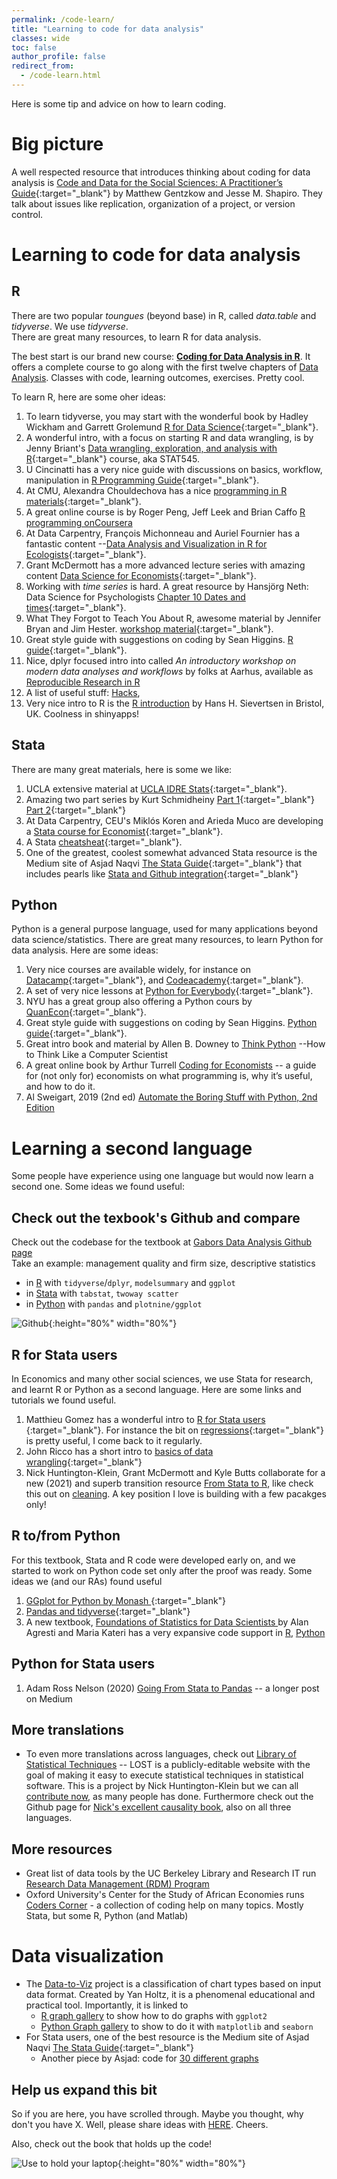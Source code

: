 ```yaml
---
permalink: /code-learn/
title: "Learning to code for data analysis"
classes: wide
toc: false
author_profile: false
redirect_from:
  - /code-learn.html
---
```



Here is some tip and advice on how to learn coding.

# Big picture

A well respected resource that introduces thinking about coding for data analysis is [Code and Data for the Social Sciences: A Practitioner’s Guide](https://web.stanford.edu/~gentzkow/research/CodeAndData.pdf){:target="_blank"} by Matthew Gentzkow and Jesse M. Shapiro. They talk about issues like replication, organization of a project, or version control. 

# Learning to code for data analysis

## R
There are two popular *toungues* (beyond base) in R, called *data.table* and *tidyverse*. We use *tidyverse*.  
There are great many resources, to learn R for data analysis. 

The best start is our brand new course: [**Coding for Data Analysis in R**](https://github.com/gabors-data-analysis/da-coding-rstats). It offers a complete course to go along with the first twelve chapters of [Data Analysis](https://gabors-data-analysis.com/). Classes with code, learning outcomes, exercises. Pretty cool.


To learn R, here are some oher ideas:   

1. To learn tidyverse, you may start with the wonderful book by Hadley Wickham and Garrett Grolemund [R for Data Science](https://r4ds.had.co.nz/){:target="_blank"}.  
2. A wonderful intro, with a focus on starting R and data wrangling, is by Jenny Briant's [Data wrangling, exploration, and analysis with R](https://stat545.com/){:target="_blank"} course, aka STAT545.   
3. U Cincinatti has a very nice guide with discussions on basics, workflow, manipulation in [R Programming Guide](https://uc-r.github.io/){:target="_blank"}.   
4. At CMU, Alexandra Chouldechova has a nice [programming in R materials](https://www.andrew.cmu.edu/user/achoulde/94842/){:target="_blank"}.  
5. A great online course is by Roger Peng, Jeff Leek and Brian Caffo  [R programming onCoursera](https://www.coursera.org/learn/r-programming)
6. At Data Carpentry, François Michonneau and Auriel Fournier has a fantastic content --[Data Analysis and Visualization in R for Ecologists](https://datacarpentry.org/R-ecology-lesson/){:target="_blank"}.  
7. Grant McDermott has a more advanced lecture series with amazing content [Data Science for Economists](https://github.com/uo-ec607/lectures){:target="_blank"}.   
8. Working with *time series* is hard. A great resource by Hansjörg Neth: Data Science for Psychologists [Chapter 10 Dates and times](https://bookdown.org/hneth/ds4psy/10-time.html){:target="_blank"}.   
9. What They Forgot to Teach You About R, awesome material by Jennifer Bryan and Jim Hester. [workshop material](https://rstats.wtf/){:target="_blank"}.   
10. Great style guide with suggestions on coding by Sean Higgins. [R guide](https://github.com/skhiggins/R_guide){:target="_blank"}.   
11. Nice, dplyr focused intro into called *An introductory workshop on modern data analyses and workflows* by folks at Aarhus, available as [Reproducible Research in R](https://r-cubed.rostools.org/index.html)
12. A list of useful stuff: [Hacks](https://towardsdatascience.com/ten-time-saving-r-hacks-b411add26b96), 
13. Very nice intro to R is the [R introduction](https://hhsievertsen.shinyapps.io/r_introduction/) by Hans H. Sievertsen in Bristol, UK. Coolness in shinyapps! 

## Stata
There are many great materials, here is some we like:   
1. UCLA extensive material at [UCLA IDRE Stats](https://stats.idre.ucla.edu/stata/modules/){:target="_blank"}. 
2. Amazing two part series by Kurt Schmidheiny [Part 1](https://www.schmidheiny.name/teaching/stataguide.pdf){:target="_blank"} 
[Part 2](https://www.schmidheiny.name/teaching/stataguide2up.pdf){:target="_blank"}  
3. At Data Carpentry, CEU's Miklós Koren and Arieda Muco are developing a [Stata course for Economist](https://datacarpentry.org/stata-economics/){:target="_blank"}.  
4. A Stata [cheatsheat](https://geocenter.github.io/StataTraining/portfolio/01_resource/){:target="_blank"}.
5. One of the greatest, coolest somewhat advanced Stata resource is the Medium site of Asjad Naqvi [The Stata Guide](https://medium.com/the-stata-guide){:target="_blank"} that includes pearls like [Stata and Github integration](https://medium.com/the-stata-guide/stata-and-github-integration-8c87ddf9784a){:target="_blank"} 


## Python
Python is a general purpose language, used for many applications beyond data science/statistics. There are great many resources, to learn Python for data analysis. Here are some ideas:   
1. Very nice courses are available widely, for instance on [Datacamp](https://www.datacamp.com/courses/intro-to-python-for-data-science){:target="_blank"}, and [Codeacademy](https://www.codecademy.com/catalog/language/python){:target="_blank"}.
1. A set of very nice lessons at [Python for Everybody](https://www.py4e.com/){:target="_blank"}.
1. NYU has a great group also offering a Python cours by [QuanEcon](https://quantecon.org/lectures/){:target="_blank"}.
1. Great style guide with suggestions on coding by Sean Higgins. [Python guide](https://github.com/skhiggins/Python_guide){:target="_blank"}.
1. Great intro book and material by Allen B. Downey to [Think Python](https://greenteapress.com/thinkpython/thinkpython.html) --How to Think Like a Computer Scientist
1. A great online book by Arthur Turrell [Coding for Economists](https://aeturrell.github.io/coding-for-economists/intro.html) -- a guide for (not only for) economists on what programming is, why it’s useful, and how to do it.
1. Al Sweigart, 2019 (2nd ed)  [Automate the Boring Stuff with Python, 2nd Edition](https://automatetheboringstuff.com/)


# Learning a second language
Some people have experience using one language but would now learn a second one. Some ideas we found useful:


## Check out the texbook's Github and compare

Check out the codebase for the textbook at [Gabors Data Analysis Github page](https://github.com/gabors-data-analysis/da_case_studies)   
Take an example: management quality and firm size, descriptive statistics
* in [R](https://github.com/gabors-data-analysis/da_case_studies/blob/master/ch04-management-firm-size/ch04-wms-management-size.R) with `tidyverse`/`dplyr`, `modelsummary` and `ggplot`
* in [Stata](https://github.com/gabors-data-analysis/da_case_studies/blob/master/ch04-management-firm-size/ch04-wms-management-size.do) with `tabstat`, `twoway scatter` 
* in [Python](https://github.com/gabors-data-analysis/da_case_studies/blob/master/ch04-management-firm-size/ch04-wms-management-size.ipynb) with `pandas` and `plotnine/ggplot`


![Github](/images/github-gabors.png){:height="80%" width="80%"}


## R for Stata users
In Economics and many other social sciences, we use Stata for research, and learnt R or Python as a second language. Here are some links and tutorials we found useful.  
1. Matthieu Gomez has a wonderful intro to [ R for Stata users ](https://www.matthieugomez.com/statar/index.html){:target="_blank"}. For instance the bit on [regressions](https://www.matthieugomez.com/statar/regressions.html){:target="_blank"} is pretty useful, I come back to it regularly.   
2. John Ricco has a short intro to [basics of data wrangling](https://johnricco.github.io/2016/06/14/stata-dplyr/){:target="_blank"}  
3. Nick Huntington-Klein, Grant McDermott and Kyle Butts collaborate for a new (2021) and superb transition resource [From Stata to R](https://stata2r.github.io), like check this out on [cleaning](https://stata2r.github.io/data_cleaning.html#sort). A key position I love is building with a few pacakges only!

## R to/from Python
For this textbook, Stata and R code were developed early on, and we started to work on Python code set only after the proof was ready. Some ideas we (and our RAs) found useful
1. [GGplot for Python by Monash ](https://monashdatafluency.github.io/python-workshop-base/modules/plotting_with_ggplot/){:target="_blank"}    
2. [Pandas and tidyverse](https://www.carloscamara.es/en/blog/2020/02/08/manipulating-dataframes-in-r-and-python/){:target="_blank"}     
3. A new textbook, [Foundations of Statistics for Data Scientists ](http://stat4ds.rwth-aachen.de/) by Alan Agresti and Maria Kateri has a very expansive code support in [R](http://stat4ds.rwth-aachen.de/pdf/DS_R_webAppendix.pdf), [Python](http://stat4ds.rwth-aachen.de/pdf/DS_Python_webAppendix.pdf) 

## Python for Stata users
1. Adam Ross Nelson (2020) [Going From Stata to Pandas](https://towardsdatascience.com/going-from-stata-to-pandas-706888525acf) -- a longer post on Medium

## More translations
* To even more translations across languages, check out [Library of Statistical Techniques](https://lost-stats.github.io/) -- LOST is a publicly-editable website with the goal of making it easy to execute statistical techniques in statistical software. This is a project by Nick Huntington-Klein but we can all [contribute now](https://lost-stats.github.io/Contributing/Contributing.html), as many people has done. Furthermore check out the Github page for [Nick's excellent causality book](https://github.com/NickCH-K/causaldata), also on all three languages. 

## More resources
* Great list of data tools by the UC Berkeley Library and Research IT run [Research Data Management (RDM) Program](https://researchdata.berkeley.edu/tools)
* Oxford University's Center for the Study of African Economies runs [Coders Corner](https://www.csae.ox.ac.uk/coders-corner) - a collection of coding help on many topics. Mostly Stata, but some R, Python (and Matlab)

# Data visualization

* The [Data-to-Viz](https://www.data-to-viz.com/#explore) project is a classification of chart types based on input data format. Created by Yan Holtz, it is a phenomenal educational and practical tool. Importantly, it is linked to
  * [R graph gallery](https://r-graph-gallery.com/) to show how to do graphs with `ggplot2`
  * [Python Graph gallery](https://www.python-graph-gallery.com/) to show to do it with `matplotlib` and `seaborn`
* For Stata users, one of the best resource is the Medium site of Asjad Naqvi [The Stata Guide](https://medium.com/the-stata-guide){:target="_blank"} 
  * Another piece by Asjad: code for [30 different graphs](https://github.com/asjadnaqvi/30DayMapChallenge2021)



## Help us expand this bit

So if you are here, you have scrolled through. Maybe you thought, why don't you have X. Well, please share ideas with [HERE](/contact-us/). Cheers. 

Also, check out the book that holds up the code!

![Use to hold your laptop](/images/booklaptop.jpg){:height="80%" width="80%"}

